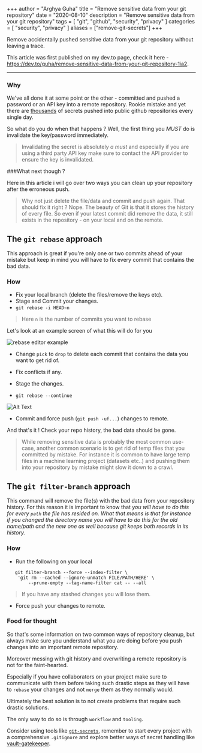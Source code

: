 +++
author = "Arghya Guha"
title = "Remove sensitive data from your git repository"
date = "2020-08-10"
description = "Remove sensitive data from your git repository"
tags = [
    "git",
    "github",
    "security",
    "privacy"
]
categories = [
    "security",
    "privacy"
]
aliases = ["remove-git-secrets"]
+++

Remove accidentally pushed sensitive data from your git repository without leaving a trace.

This article was first published on my dev.to page, check it here - https://dev.to/guha/remove-sensitive-data-from-your-git-repository-1ia2.
<!--more-->
---

### Why

We've all done it at some point or the other - committed and pushed a password or an API key into a remote repository. 
Rookie mistake and yet there are [thousands](https://www.ndss-symposium.org/wp-content/uploads/2019/02/ndss2019_04B-3_Meli_paper.pdf) of secrets pushed into public github repositories every single day. 

So what do you do when that happens ? Well, the first thing you *MUST* do is invalidate the key/password immediately. 

>Invalidating the secret is absolutely *a must* and especially if you are using a third party API key make sure to contact the API provider to ensure the key is invalidated.

###What next though ? 

Here in this article i will go over two ways you can clean up your repository after the erroneous push. 

>Why not just delete the file/data and commit and push again. That should fix it right ? 
Nope. The beauty of Git is that it stores the history of every file. So even if your latest commit did remove the data, it still exists in the repository - on your local and on the remote. 

## The `git rebase` approach

This approach is great if you're only one or two commits ahead of your mistake but keep in mind you will have to fix every commit that contains the bad data.

### How

  - Fix your local branch (delete the files/remove the keys etc).
  - Stage and Commit your changes.
  - `git rebase -i HEAD~n`

> Here `n` is the number of commits you want to rebase

Let's look at an example screen of what this will do for you

![rebase editor example](https://dev-to-uploads.s3.amazonaws.com/i/b0qwu8ltjp3gfoun3pe8.png)

  - Change `pick` to `drop` to delete each commit that contains 
     the data you want to get rid of.

  - Fix conflicts if any.
  - Stage the changes.
  - `git rebase --continue`

![Alt Text](https://dev-to-uploads.s3.amazonaws.com/i/snxu8yv9mmbo0igp5tie.png)

  - Commit and force push (`git push -uf...`) changes to remote.

And that's it ! Check your repo history, the bad data should be gone.

>While removing sensitive data is probably the most common use-case, another common scenario is to get rid of temp files that you committed by mistake. For instance it is common to have large temp files in a machine learning project (datasets etc..) and pushing them into your repository by mistake might slow it down to a crawl.

## The `git filter-branch` approach

This command will remove the file(s) with the bad data from your repository history.
For this reason it is important to know that _you will have to do this for every `path` the file has resided on. What that means is that for instance if you changed the directory name you will have to do this for the old name/path and the new one as well because git keeps both records in its history._

### How

- Run the following on your local
```
   git filter-branch --force --index-filter \
    'git rm --cached --ignore-unmatch FILE/PATH/HERE' \
        --prune-empty --tag-name-filter cat -- --all
  ```

>If you have any stashed changes you will lose them.

- Force push your changes to remote.

### Food for thought

So that's some information on two common ways of repository cleanup, but always make sure you understand what you are doing before you push changes into an important remote repository.
 
Moreover messing with git history and overwriting a remote repository is not for the faint-hearted. 

Especially if you have collaborators on your project make sure to communicate with them before taking such drastic steps as they will have to `rebase` your changes and not `merge` them as they normally would. 

Ultimately the best solution is to not create problems that require such drastic solutions. 

The only way to do so is through `workflow` and `tooling`. 

Consider using tools like [`git-secrets`](https://github.com/awslabs/git-secrets), remember to start every project with a comprehensive `.gitignore` and explore better ways of secret handling like [vault-gatekeeper](https://github.com/nemosupremo/vault-gatekeeper).
